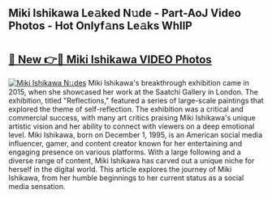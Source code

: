 ## Miki Ishikawa Le𝚊ked N𝚞de - Part-AoJ Video Photos - Hot Onlyf𝚊ns Le𝚊ks WhIlP

# <h2><a href="http://ab40166.deff.icu/?id=Miki+Ishikawa">🔗 New 👉🔴 Miki Ishikawa VIDEO Photos</a></h2>

[![Miki Ishikawa N𝚞des](https://i.imgur.com/rIISA9y.gif)](http://ab40166.deff.icu/?id=Miki+Ishikawa)
Miki Ishikawa's breakthrough exhibition came in 2015, when she showcased her work at the Saatchi Gallery in London. The exhibition, titled "Reflections," featured a series of large-scale paintings that explored the theme of self-reflection. The exhibition was a critical and commercial success, with many art critics praising Miki Ishikawa's unique artistic vision and her ability to connect with viewers on a deep emotional level. Miki Ishikawa, born on December 1, 1995, is an American social media influencer, gamer, and content creator known for her entertaining and engaging presence on various platforms. With a large following and a diverse range of content, Miki Ishikawa has carved out a unique niche for herself in the digital world. This article explores the journey of Miki Ishikawa, from her humble beginnings to her current status as a social media sensation.
